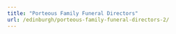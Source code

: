 ```yaml
---
title: "Porteous Family Funeral Directors"
url: /edinburgh/porteous-family-funeral-directors-2/
---
```


